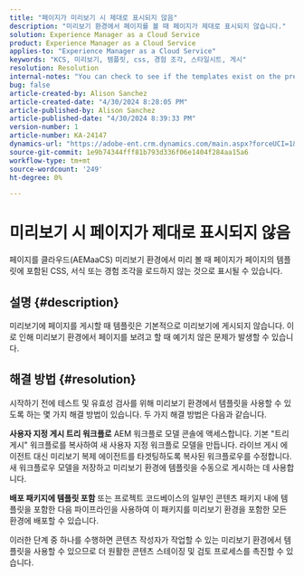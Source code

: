 ```yaml
---
title: "페이지가 미리보기 시 제대로 표시되지 않음"
description: "미리보기 환경에서 페이지를 볼 때 페이지가 제대로 표시되지 않습니다."
solution: Experience Manager as a Cloud Service
product: Experience Manager as a Cloud Service
applies-to: "Experience Manager as a Cloud Service"
keywords: "KCS, 미리보기, 템플릿, css, 경험 조각, 스타일시트, 게시"
resolution: Resolution
internal-notes: "You can check to see if the templates exist on the preview server by port forwarding to the preview pod, and then using URL's like this to determine what templates exist: http://localhost:8881/conf/wknd/settings/wcm/templates.7.json"
bug: false
article-created-by: Alison Sanchez
article-created-date: "4/30/2024 8:28:05 PM"
article-published-by: Alison Sanchez
article-published-date: "4/30/2024 8:39:33 PM"
version-number: 1
article-number: KA-24147
dynamics-url: "https://adobe-ent.crm.dynamics.com/main.aspx?forceUCI=1&pagetype=entityrecord&etn=knowledgearticle&id=d6f92521-3007-ef11-9f89-000d3a345e57"
source-git-commit: 1e9b74344fff81b793d336f06e1404f284aa15a6
workflow-type: tm+mt
source-wordcount: '249'
ht-degree: 0%

---
```


# 미리보기 시 페이지가 제대로 표시되지 않음


페이지를 클라우드(AEMaaCS) 미리보기 환경에서 미리 볼 때 페이지가 페이지의 템플릿에 포함된 CSS, 서식 또는 경험 조각을 로드하지 않는 것으로 표시될 수 있습니다.

## 설명 {#description}

미리보기에 페이지를 게시할 때 템플릿은 기본적으로 미리보기에 게시되지 않습니다. 이로 인해 미리보기 환경에서 페이지를 보려고 할 때 예기치 않은 문제가 발생할 수 있습니다.

## 해결 방법 {#resolution}


시작하기 전에 테스트 및 유효성 검사를 위해 미리보기 환경에서 템플릿을 사용할 수 있도록 하는 몇 가지 해결 방법이 있습니다. 두 가지 해결 방법은 다음과 같습니다.

<b>사용자 지정 게시 트리 워크플로</b>
AEM 워크플로 모델 콘솔에 액세스합니다.
기본 &quot;트리 게시&quot; 워크플로를 복사하여 새 사용자 지정 워크플로 모델을 만듭니다.
라이브 게시 에이전트 대신 미리보기 복제 에이전트를 타겟팅하도록 복사된 워크플로우를 수정합니다.
새 워크플로우 모델을 저장하고 미리보기 환경에 템플릿을 수동으로 게시하는 데 사용합니다.

<b>배포 패키지에 템플릿 포함</b>
또는 프로젝트 코드베이스의 일부인 콘텐츠 패키지 내에 템플릿을 포함한 다음 파이프라인을 사용하여 이 패키지를 미리보기 환경을 포함한 모든 환경에 배포할 수 있습니다.

이러한 단계 중 하나를 수행하면 콘텐츠 작성자가 작업할 수 있는 미리보기 환경에서 템플릿을 사용할 수 있으므로 더 원활한 콘텐츠 스테이징 및 검토 프로세스를 촉진할 수 있습니다.
